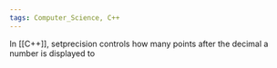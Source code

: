 ```yaml
---
tags: Computer_Science, C++
---
```

In [[C++]], setprecision controls how many points after the decimal a number is displayed to